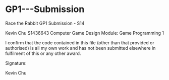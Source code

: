 # GP1---Submission
Race the Rabbit 
GP1 Submission - S14

Kevin Chu S1436643 Computer Game Design Module: Game Programming 1

I confirm that the code contained in this file (other than that provided or
authorised) is all my own work and has not been submitted elsewhere in
fulfilment of this or any other award.

Signature:

Kevin Chu
